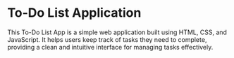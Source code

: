 # To-Do List Application
This To-Do List App is a simple web application built using HTML, CSS, and JavaScript. It helps users keep track of tasks they need to complete, providing a clean and intuitive interface for managing tasks effectively.
